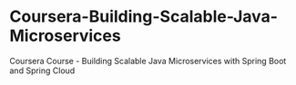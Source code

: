 # Coursera-Building-Scalable-Java-Microservices
Coursera Course - Building Scalable Java Microservices with Spring Boot and Spring Cloud

